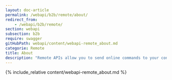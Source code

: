 ```yaml
---
layout: doc-article
permalink: /webapi/b2b/remote/about/
redirect_from: 
    - /webapi/b2b/remote/
section: webapi
subsection: b2b
require: swagger
gitHubPath: webapi/content/webapi-remote_about.md
categorie: Remote
title: About
description: "Remote APIs allow you to send online commands to your connected vehicles."
---
```

{% include_relative content/webapi-remote_about.md %}